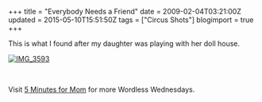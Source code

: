 +++
title = "Everybody Needs a Friend"
date = 2009-02-04T03:21:00Z
updated = 2015-05-10T15:51:50Z
tags = ["Circus Shots"]
blogimport = true 
+++

This is what I found after my daughter was playing with her doll house. 

[![IMG_3593](https://latc.s3.amazonaws.com/wp-content/uploads/2009/02/img-3593-thumb.jpg "IMG_3593")](https://latc.s3.amazonaws.com/wp-content/uploads/2009/02/img-3593.jpg)

&#160;

Visit [5 Minutes for Mom](http://www.5minutesformom.com) for more Wordless Wednesdays.
